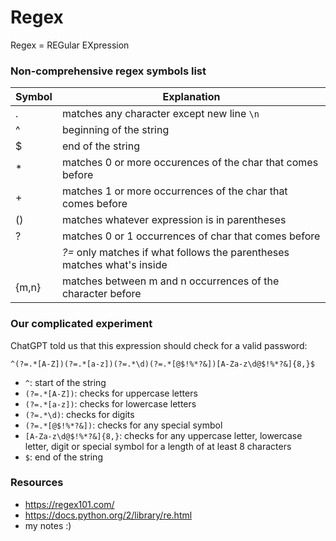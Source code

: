 # Regex

Regex = REGular EXpression

### Non-comprehensive regex symbols list

| Symbol | Explanation |
| --- | --- |
| . | matches any character except new line `\n` |
| ^ | beginning of the string |
| $ | end of the string |
| * | matches 0 or more occurences of the char that comes before |
| + | matches 1 or more occurrences of the char that comes before |
| () | matches whatever expression is in parentheses |
| ? | matches 0 or 1 occurrences of char that comes before |
| | *?=* only matches if what follows the parentheses matches what's inside |
| {m,n} | matches between m and n occurrences of the character before |

### Our complicated experiment

ChatGPT told us that this expression should check for a valid password:

`^(?=.*[A-Z])(?=.*[a-z])(?=.*\d)(?=.*[@$!%*?&])[A-Za-z\d@$!%*?&]{8,}$`

- `^`: start of the string
- `(?=.*[A-Z])`: checks for uppercase letters
- `(?=.*[a-z])`: checks for lowercase letters
- `(?=.*\d)`: checks for digits
- `(?=.*[@$!%*?&])`: checks for any special symbol
- `[A-Za-z\d@$!%*?&]{8,}`: checks for any uppercase letter, lowercase letter, digit or special symbol for a length of at least 8 characters
- `$`: end of the string

### Resources

- https://regex101.com/
- https://docs.python.org/2/library/re.html
- my notes :)